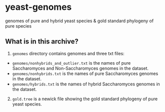 # yeast-genomes
genomes of pure and hybrid yeast species &amp; gold standard phylogeny of pure species



## What is in this archive?

1. `genomes` directory contains genomes and three txt files:

  * `genomes/nonhybrids_and_outlier.txt` is the names of pure Saccharomyces and Non-Saccharomyces genomes in the dataset.
  * `genomes/nonhybrids.txt` is the names of pure Saccharomyces genomes in the dataset.
  * `genomes/hybrids.txt` is the names of hybrid Saccharomyces genomes in the dataset.

2.  `gold.tree` is a newick file showing the gold standard phylogeny of pure yeast species.



